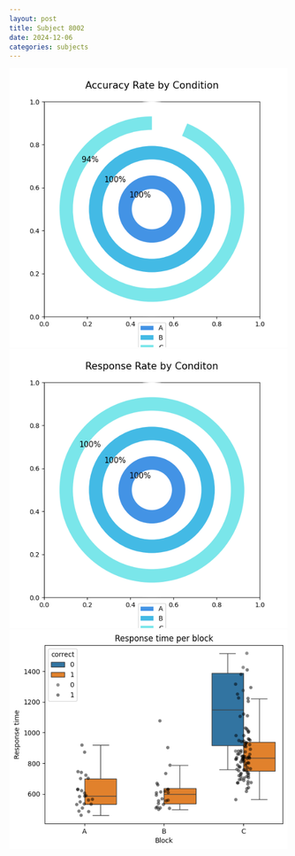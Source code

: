 ```yaml
---
layout: post
title: Subject 8002
date: 2024-12-06
categories: subjects
---
```


![](data/8002/run-21/8002_accuracy_rate.png)
![](data/8002/run-21/8002_response_rate.png)
![](data/8002/run-21/8002_rt.png)

